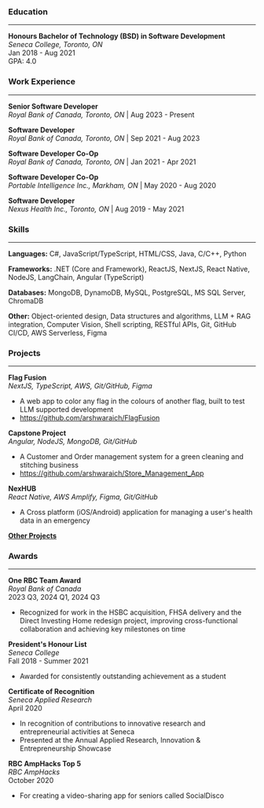 ### Education
---
**Honours Bachelor of Technology (BSD) in Software Development**  
*Seneca College, Toronto, ON*  
Jan 2018 - Aug 2021  
GPA: 4.0

### Work Experience
---
**Senior Software Developer**\
*Royal Bank of Canada, Toronto, ON* | Aug 2023 - Present

**Software Developer**\
*Royal Bank of Canada, Toronto, ON* | Sep 2021 - Aug 2023

**Software Developer Co-Op**\
*Royal Bank of Canada, Toronto, ON* | Jan 2021 - Apr 2021

**Software Developer Co-Op**\
*Portable Intelligence Inc., Markham, ON* | May 2020 - Aug 2020

**Software Developer**\
*Nexus Health Inc., Toronto, ON* | Aug 2019 - May 2021


### Skills
---

**Languages:** C#, JavaScript/TypeScript, HTML/CSS, Java, C/C++, Python

**Frameworks:** .NET (Core and Framework), ReactJS, NextJS, React Native, NodeJS, LangChain, Angular (TypeScript)

**Databases:** MongoDB, DynamoDB, MySQL, PostgreSQL, MS SQL Server, ChromaDB

**Other:** Object-oriented design, Data structures and algorithms, LLM + RAG integration, Computer Vision, Shell scripting, RESTful APIs, Git, GitHub CI/CD, AWS Serverless, Figma

### Projects
---

**Flag Fusion**\
*NextJS, TypeScript, AWS, Git/GitHub, Figma*
- A web app to color any flag in the colours of another flag, built to test LLM supported development
- https://github.com/arshwaraich/FlagFusion

**Capstone Project**\
*Angular, NodeJS, MongoDB, Git/GitHub*
- A Customer and Order management system for a green cleaning and stitching business
- https://github.com/arshwaraich/Store_Management_App

**NexHUB**\
*React Native, AWS Amplify, Figma, Git/GitHub*
- A Cross platform (iOS/Android) application for managing a user's health data in an emergency

**[Other Projects](https://github.com/arshwaraich)**


### Awards
---

**One RBC Team Award**  
*Royal Bank of Canada*  
2023 Q3, 2024 Q1, 2024 Q3
- Recognized for work in the HSBC acquisition, FHSA delivery and the Direct Investing Home redesign project, improving cross-functional collaboration and achieving key milestones on time

**President's Honour List**  
*Seneca College*  
Fall 2018 - Summer 2021
- Awarded for consistently outstanding achievement as a student

**Certificate of Recognition**  
*Seneca Applied Research*  
April 2020
- In recognition of contributions to innovative research and entrepreneurial activities at Seneca
- Presented at the Annual Applied Research, Innovation & Entrepreneurship Showcase

**RBC AmpHacks Top 5**  
*RBC AmpHacks*  
October 2020
- For creating a video-sharing app for seniors called SocialDisco
